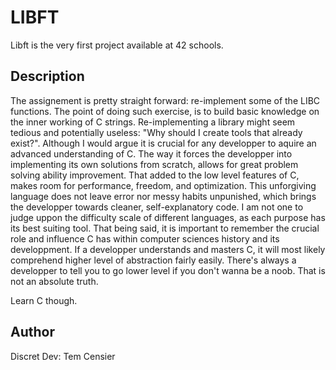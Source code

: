 

# LIBFT

Libft is the very first project available at 42 schools.

## Description

The assignement is pretty straight forward: re-implement some of the LIBC functions. 
The point of doing such exercise, is to build basic knowledge on the inner working of C strings.
Re-implementing a library might seem tedious and potentially useless: "Why should I create tools that already exist?". 
Although I would argue it is crucial for any developper to aquire an advanced understanding of C. 
The way it forces the developper into implementing its own solutions from scratch, allows for great problem solving ability improvement. That added to the low level features of C, makes room for performance, freedom, and optimization.
This unforgiving language does not leave error nor messy habits unpunished, which brings the developper towards cleaner, self-explanatory code.
I am not one to judge uppon the difficulty scale of different languages, as each purpose has its best suiting tool. 
That being said, it is important to remember the crucial role and influence C has within computer sciences history and its developpment. 
If a developper understands and masters C, it will most likely comprehend higher level of abstraction fairly easily.
There's always a developper to tell you to go lower level if you don't wanna be a noob. That is not an absolute truth.

Learn C though.

## Author

Discret Dev: Tem Censier
